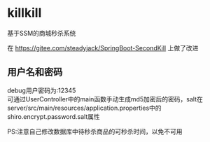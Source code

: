 # killkill
基于SSM的商城秒杀系统  

在 https://gitee.com/steadyjack/SpringBoot-SecondKill 上做了改进  


## 用户名和密码
debug用户密码为:12345  
可通过UserController中的main函数手动生成md5加密后的密码，salt在server/src/main/resources/application.properties中的shiro.encrypt.password.salt属性


PS:注意自己修改数据库中待秒杀商品的可秒杀时间，以免不可用
